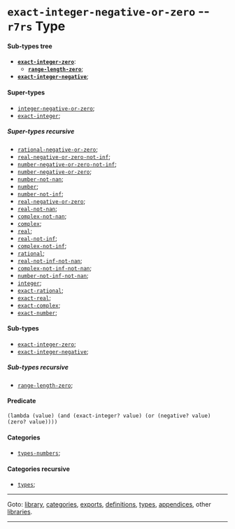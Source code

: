 

<a id='type__r7rs__exact-integer-negative-or-zero'></a>

# `exact-integer-negative-or-zero` -- `r7rs` Type


<a id='type__r7rs__exact-integer-negative-or-zero__sub-types-tree'></a>

#### Sub-types tree

* **[`exact-integer-zero`](../../r7rs/types/exact-integer-zero.md#type__r7rs__exact-integer-zero)**:
  * **[`range-length-zero`](../../r7rs/types/range-length-zero.md#type__r7rs__range-length-zero)**;
* **[`exact-integer-negative`](../../r7rs/types/exact-integer-negative.md#type__r7rs__exact-integer-negative)**;


<a id='type__r7rs__exact-integer-negative-or-zero__super-types'></a>

#### Super-types

 * [`integer-negative-or-zero`](../../r7rs/types/integer-negative-or-zero.md#type__r7rs__integer-negative-or-zero);
 * [`exact-integer`](../../r7rs/types/exact-integer.md#type__r7rs__exact-integer);


<a id='type__r7rs__exact-integer-negative-or-zero__super-types-recursive'></a>

##### Super-types recursive

 * [`rational-negative-or-zero`](../../r7rs/types/rational-negative-or-zero.md#type__r7rs__rational-negative-or-zero);
 * [`real-negative-or-zero-not-inf`](../../r7rs/types/real-negative-or-zero-not-inf.md#type__r7rs__real-negative-or-zero-not-inf);
 * [`number-negative-or-zero-not-inf`](../../r7rs/types/number-negative-or-zero-not-inf.md#type__r7rs__number-negative-or-zero-not-inf);
 * [`number-negative-or-zero`](../../r7rs/types/number-negative-or-zero.md#type__r7rs__number-negative-or-zero);
 * [`number-not-nan`](../../r7rs/types/number-not-nan.md#type__r7rs__number-not-nan);
 * [`number`](../../r7rs/types/number.md#type__r7rs__number);
 * [`number-not-inf`](../../r7rs/types/number-not-inf.md#type__r7rs__number-not-inf);
 * [`real-negative-or-zero`](../../r7rs/types/real-negative-or-zero.md#type__r7rs__real-negative-or-zero);
 * [`real-not-nan`](../../r7rs/types/real-not-nan.md#type__r7rs__real-not-nan);
 * [`complex-not-nan`](../../r7rs/types/complex-not-nan.md#type__r7rs__complex-not-nan);
 * [`complex`](../../r7rs/types/complex.md#type__r7rs__complex);
 * [`real`](../../r7rs/types/real.md#type__r7rs__real);
 * [`real-not-inf`](../../r7rs/types/real-not-inf.md#type__r7rs__real-not-inf);
 * [`complex-not-inf`](../../r7rs/types/complex-not-inf.md#type__r7rs__complex-not-inf);
 * [`rational`](../../r7rs/types/rational.md#type__r7rs__rational);
 * [`real-not-inf-not-nan`](../../r7rs/types/real-not-inf-not-nan.md#type__r7rs__real-not-inf-not-nan);
 * [`complex-not-inf-not-nan`](../../r7rs/types/complex-not-inf-not-nan.md#type__r7rs__complex-not-inf-not-nan);
 * [`number-not-inf-not-nan`](../../r7rs/types/number-not-inf-not-nan.md#type__r7rs__number-not-inf-not-nan);
 * [`integer`](../../r7rs/types/integer.md#type__r7rs__integer);
 * [`exact-rational`](../../r7rs/types/exact-rational.md#type__r7rs__exact-rational);
 * [`exact-real`](../../r7rs/types/exact-real.md#type__r7rs__exact-real);
 * [`exact-complex`](../../r7rs/types/exact-complex.md#type__r7rs__exact-complex);
 * [`exact-number`](../../r7rs/types/exact-number.md#type__r7rs__exact-number);


<a id='type__r7rs__exact-integer-negative-or-zero__sub-types'></a>

#### Sub-types

 * [`exact-integer-zero`](../../r7rs/types/exact-integer-zero.md#type__r7rs__exact-integer-zero);
 * [`exact-integer-negative`](../../r7rs/types/exact-integer-negative.md#type__r7rs__exact-integer-negative);


<a id='type__r7rs__exact-integer-negative-or-zero__sub-types-recursive'></a>

##### Sub-types recursive

 * [`range-length-zero`](../../r7rs/types/range-length-zero.md#type__r7rs__range-length-zero);


<a id='type__r7rs__exact-integer-negative-or-zero__predicate'></a>

#### Predicate

````
(lambda (value) (and (exact-integer? value) (or (negative? value) (zero? value))))
````


<a id='type__r7rs__exact-integer-negative-or-zero__categories'></a>

#### Categories

 * [`types-numbers`](../../r7rs/categories/types-numbers.md#category__r7rs__types-numbers);


<a id='type__r7rs__exact-integer-negative-or-zero__categories-recursive'></a>

#### Categories recursive

 * [`types`](../../r7rs/categories/types.md#category__r7rs__types);

----

Goto: [library](../../r7rs/_index.md#library__r7rs), [categories](../../r7rs/categories/_index.md#toc__r7rs__categories), [exports](../../r7rs/exports/_index.md#toc__r7rs__exports), [definitions](../../r7rs/definitions/_index.md#toc__r7rs__definitions), [types](../../r7rs/types/_index.md#toc__r7rs__types), [appendices](../../r7rs/appendices/_index.md#toc__r7rs__appendices), other [libraries](../../_libraries.md#toc__libraries).

----

